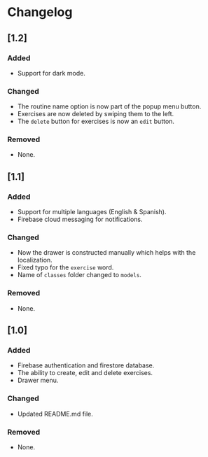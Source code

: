 # Changelog

## [1.2]

### Added

- Support for dark mode.

### Changed

- The routine name option is now part of the popup menu button.
- Exercises are now deleted by swiping them to the left.
- The `delete` button for exercises is now an `edit` button.

### Removed

- None.

## [1.1]

### Added

- Support for multiple languages (English & Spanish).
- Firebase cloud messaging for notifications.

### Changed

- Now the drawer is constructed manually which helps with the localization.
- Fixed typo for the `exercise` word.
- Name of `classes` folder changed to `models`.

### Removed

- None.

## [1.0]

### Added

- Firebase authentication and firestore database.
- The ability to create, edit and delete exercises.
- Drawer menu.

### Changed

- Updated README.md file.

### Removed

- None.

